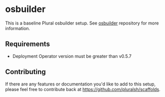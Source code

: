 # osbuilder

This is a baseline Plural osbuilder setup. See [osbuilder](https://github.com/pluralsh/osbuilder) repository for more information.

## Requirements

- Deployment Operator version must be greater than v0.5.7

## Contributing

If there are any features or documentation you'd like to add to this setup, please feel free to contribute back at https://github.com/pluralsh/scaffolds.
